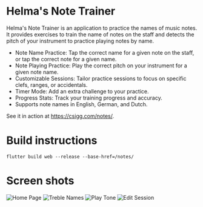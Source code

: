 # Helma's Note Trainer

Helma's Note Trainer is an application to practice the names of music notes.
It provides exercises to train the name of notes on the staff and detects the
pitch of your instrument to practice playing notes by name.

- Note Name Practice: Tap the correct name for a given note on the staff, or tap the correct note
  for a given name.
- Note Playing Practice: Play the correct pitch on your instrument for a given note name.
- Customizable Sessions: Tailor practice sessions to focus on specific clefs, ranges, or
  accidentals.
- Timer Mode: Add an extra challenge to your practice.
- Progress Stats: Track your training progress and accuracy.
- Supports note names in English, German, and Dutch.

See it in action at https://csigg.com/notes/.

# Build instructions

`flutter build web --release --base-href=/notes/`

# Screen shots

![Home Page](assets/screenshots/home_page.png)
![Treble Names](assets/screenshots/treble_names.png)
![Play Tone](assets/screenshots/play_tone.png)
![Edit Session](assets/screenshots/edit_session.png)

